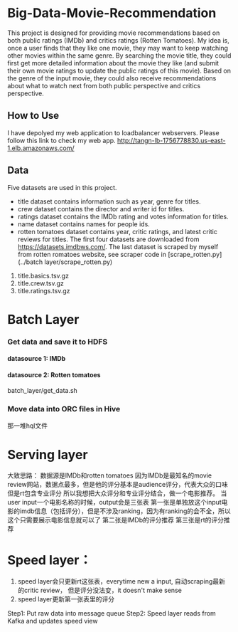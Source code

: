 # Big-Data-Movie-Recommendation

This project is designed for providing movie recommendations based on both public ratings (IMDb) and critics ratings (Rotten Tomatoes). My idea is, once a user finds that they like one movie, they may want to keep watching other movies within the same genre. By searching the movie title, they could first get more detailed information about the movie they like (and submit their own movie ratings to update the public ratings of this movie). Based on the genre of the input movie, they could also receive recommendations about what to watch next from both public perspective and critics perspective.

## How to Use
I have depolyed my web application to loadbalancer webservers. Please follow this link to check my web app.
http://tangn-lb-1756778830.us-east-1.elb.amazonaws.com/

## Data 

Five datasets are used in this project. 
* title dataset contains information such as year, genre for titles.
* crew dataset contains the director and writer id for titles.
* ratings dataset contains the IMDb rating and votes information for titles.
* name dataset contains names for people ids.
* rotten tomatoes dataset contains year, critic ratings, and latest critic reviews for titles.
The first four datasets are downloaded from https://datasets.imdbws.com/. The last dataset is scraped by myself from rotten romatoes website, see scraper code in [scrape_rotten.py](../batch layer/scrape_rotten.py)

1. title.basics.tsv.gz
2. title.crew.tsv.gz
3. title.ratings.tsv.gz

# Batch Layer
### Get data and save it to HDFS
#### datasource 1: IMDb
#### datasource 2: Rotten tomatoes
batch_layer/get_data.sh
### Move data into ORC files in Hive
那一堆hql文件

# Serving layer


大致思路：
数据源是IMDb和rotten tomatoes
因为IMDb是最知名的movie review网站，数据点最多，但是他的评分基本是audience评分，代表大众的口味
但是rt包含专业评分
所以我想把大众评分和专业评分结合，做一个电影推荐。
当user input一个电影名称的时候，output会是三张表
第一张是单独放这个input电影的imdb信息（包括评分），但是不涉及ranking，因为有ranking的会不全，所以这个只需要展示电影信息就可以了
第二张是IMDb的评分推荐
第三张是rt的评分推荐

# Speed layer：
1. speed layer会只更新rt这张表，everytime new a input, 自动scraping最新的critic review， 但是评分没法变，it doesn't make sense
2. speed layer更新第一张表里的评分

Step1: Put raw data into message queue
Step2: Speed layer reads from Kafka and updates speed view
